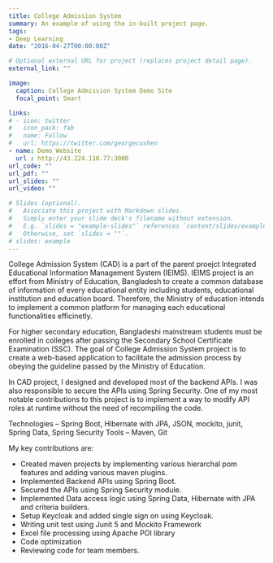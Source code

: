 ```yaml
---
title: College Admission System
summary: An example of using the in-built project page.
tags:
- Deep Learning
date: "2016-04-27T00:00:00Z"

# Optional external URL for project (replaces project detail page).
external_link: ""

image:
  caption: College Admission System Demo Site
  focal_point: Smart

links:
# - icon: twitter
#   icon_pack: fab
#   name: Follow
#   url: https://twitter.com/georgecushen
- name: Demo Website
  url : http://43.224.110.77:3000
url_code: ""
url_pdf: ""
url_slides: ""
url_video: ""

# Slides (optional).
#   Associate this project with Markdown slides.
#   Simply enter your slide deck's filename without extension.
#   E.g. `slides = "example-slides"` references `content/slides/example-slides.md`.
#   Otherwise, set `slides = ""`.
# slides: example
---
```

College Admission System (CAD) is a part of the parent proejct Integrated Educational Information Management System (IEIMS). IEIMS project is an effort from Ministry of Education, Bangladesh to create a common database of information of every educational entity including students, educational institution and education board. Therefore, the Ministry of education intends to implement a common platform for managing each educational functionalities efficinetly.

For higher secondary education, Bangladeshi mainstream students must be enrolled in colleges after passing the Secondary School Certificate Examination (SSC). The goal of College Admission System project is to create a web-based application to facilitate the admission process by obeying the guideline passed by the Ministry of Education.

In CAD project, I designed and developed most of the backend APIs. I was also responsible to secure the APIs using Spring Security. One of my most notable contributions to this project is to implement a way to modify API roles at runtime without the need of recompiling the code.

Technologies – Spring Boot, Hibernate with JPA, JSON, mockito, junit, Spring Data, Spring Security
Tools – Maven, Git

My key contributions are:

- Created maven projects by implementing various hierarchal pom features and adding various maven plugins.
- Implemented Backend APIs using Spring Boot.
- Secured the APIs using Spring Security module.
- Implemented Data access logic using Spring Data, Hibernate with JPA and criteria builders.
- Setup Keycloak and added single sign on using Keycloak.
- Writing unit test using Junit 5 and Mockito Framework
- Excel file processing using Apache POI library
- Code optimization
- Reviewing code for team members.
